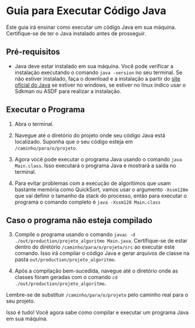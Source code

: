 # Guia para Executar Código Java

Este guia irá ensinar como executar um código Java em sua máquina. Certifique-se de ter o Java instalado antes de prosseguir.

## Pré-requisitos

- Java deve estar instalado em sua máquina. Você pode verificar a instalação executando o comando `java -version` no seu terminal. Se não estiver instalado, faça o download e a instalação a partir do [site oficial do Java](https://www.oracle.com/java/technologies/javase-downloads.html) se estiver no windows, se estiver no linux indico usar o Sdkman ou ASDF para realizar a instalação.

## Executar o Programa

1. Abra o terminal.

2. Navegue até o diretório do projeto onde seu código Java está localizado. Suponha que o seu código esteja em `/caminho/para/o/projeto`.


5. Agora você pode executar o programa Java usando o comando `java Main.class`. Isso executará o programa Java e mostrará a saída no terminal.

6. Para evitar problemas com a execução de algorítimos que usam bastante memória como QuickSort, vamos usar o argumento `-Xssm128m` que vai definir o tamanho da stack do processo, então para executar o programa o comando completo é `java -Xssm128 Main.class`


## Caso o programa não esteja compilado

3. Compile o programa usando o comando `javac -d ./out/production/projeto_algoritmo Main.java`. Certifique-se de estar dentro do diretório `/caminho/para/o/projeto/src` ao executar este comando. Isso irá compilar o código Java e gerar arquivos de classe na pasta `out/production/projeto_algoritmo`.

4. Após a compilação bem-sucedida, navegue até o diretório onde as classes foram geradas com o comando `cd ./out/production/projeto_algoritmo`.

Lembre-se de substituir `/caminho/para/o/projeto` pelo caminho real para o seu projeto.

Isso é tudo! Você agora sabe como compilar e executar um programa Java em sua máquina.
